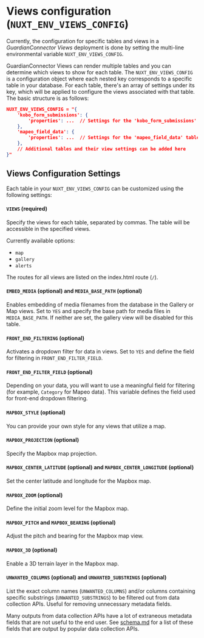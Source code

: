 # Views configuration (`NUXT_ENV_VIEWS_CONFIG`)

Currently, the configuration for specific tables and views in a *GuardianConnector Views* deployment is done by setting the multi-line environmental variable `NUXT_ENV_VIEWS_CONFIG`.

GuardianConnector Views can render multiple tables and you can determine which views to show for each table. The `NUXT_ENV_VIEWS_CONFIG` is a configuration object where each nested key corresponds to a specific table in your database. For each table, there's an array of settings under its key, which will be applied to configure the views associated with that table. The basic structure is as follows:

```json
NUXT_ENV_VIEWS_CONFIG = "{
    'kobo_form_submissions': {
        'properties': ...  // Settings for the 'kobo_form_submissions' table views
    },
    'mapeo_field_data': {
        'properties': ...  // Settings for the 'mapeo_field_data' table views
    },
    // Additional tables and their view settings can be added here
}"
```

## Views Configuration Settings

Each table in your `NUXT_ENV_VIEWS_CONFIG` can be customized using the following settings:

#### `VIEWS` (required)

Specify the views for each table, separated by commas. The table will be accessible in the specified views. 

Currently available options:

* `map` 
* `gallery`
* `alerts`
  
The routes for all views are listed on the index.html route (`/`).

#### `EMBED_MEDIA` (optional) and `MEDIA_BASE_PATH` (optional)

Enables embedding of media filenames from the database in the Gallery or Map views. Set to `YES` and specify the base path for media files in `MEDIA_BASE_PATH`. If neither are set, the gallery view will be disabled for this table.

#### `FRONT_END_FILTERING` (optional)

Activates a dropdown filter for data in views. Set to `YES` and define the field for filtering in `FRONT_END_FILTER_FIELD`.

#### `FRONT_END_FILTER_FIELD` (optional)

Depending on your data, you will want to use a meaningful field for filtering (for example, `Category` for Mapeo data). This variable defines the field used for front-end dropdown filtering.

#### `MAPBOX_STYLE` (optional)

You can provide your own style for any views that utilize a map.

#### `MAPBOX_PROJECTION` (optional)

Specify the Mapbox map projection.

#### `MAPBOX_CENTER_LATITUDE` (optional) and `MAPBOX_CENTER_LONGITUDE` (optional)

Set the center latitude and longitude for the Mapbox map.

#### `MAPBOX_ZOOM` (optional)

Define the initial zoom level for the Mapbox map.

#### `MAPBOX_PITCH` and `MAPBOX_BEARING` (optional)

Adjust the pitch and bearing for the Mapbox map view.

#### `MAPBOX_3D` (optional)

Enable a 3D terrain layer in the Mapbox map.

#### `UNWANTED_COLUMNS` (optional) and `UNWANTED_SUBSTRINGS` (optional)

List the exact column names (`UNWANTED_COLUMNS`) and/or columns containing specific substrings (`UNWANTED_SUBSTRINGS`) to be filtered out from data collection APIs. Useful for removing unnecessary metadata fields.

Many outputs from data collection APIs have a lot of extraneous metadata fields that are not useful to the end user. See [schema.md](schema.md) for a list of these fields that are output by popular data collection APIs.
